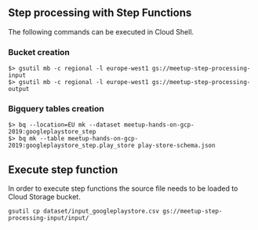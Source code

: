 ## Step processing with Step Functions
The following commands can be executed in Cloud Shell.

### Bucket creation
```
$> gsutil mb -c regional -l europe-west1 gs://meetup-step-processing-input
$> gsutil mb -c regional -l europe-west1 gs://meetup-step-processing-output
```

### Bigquery tables creation
```
$> bq --location=EU mk --dataset meetup-hands-on-gcp-2019:googleplaystore_step
$> bq mk --table meetup-hands-on-gcp-2019:googleplaystore_step.play_store play-store-schema.json
```

## Execute step function
In order to execute step functions the source file needs to be loaded to Cloud Storage bucket.

```
gsutil cp dataset/input_googleplaystore.csv gs://meetup-step-processing-input/input/
```